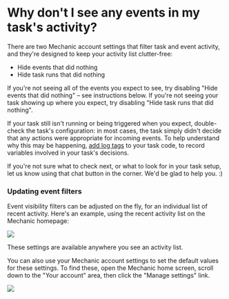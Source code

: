 # Why don't I see any events in my task's activity?

There are two Mechanic account settings that filter task and event activity, and they're designed to keep your activity list clutter-free:

* Hide events that did nothing
* Hide task runs that did nothing

If you're not seeing all of the events you expect to see, try disabling "Hide events that did nothing" – see instructions below. If you're not seeing your task showing up where you expect, try disabling "Hide task runs that did nothing".

If your task still isn't running or being triggered when you expect, double-check the task's configuration: in most cases, the task simply didn't decide that any actions were appropriate for incoming events. To help understand why this may be happening, [add log tags](../platform/liquid/tags/log.md) to your task code, to record variables involved in your task's decisions.

If you're not sure what to check next, or what to look for in your task setup, let us know using that chat button in the corner. We'd be glad to help you. :\)

### Updating event filters

Event visibility filters can be adjusted on the fly, for an individual list of recent activity. Here's an example, using the recent activity list on the Mechanic homepage:

![](https://d33v4339jhl8k0.cloudfront.net/docs/assets/5ddd799f2c7d3a7e9ae472fc/images/5e28a1e42c7d3a7e9ae69bd7/5e28a1e3b2a6d.gif)

These settings are available anywhere you see an activity list.

You can also use your Mechanic account settings to set the default values for these settings. To find these, open the Mechanic home screen, scroll down to the "Your account" area, then click the "Manage settings" link.

![](https://d33v4339jhl8k0.cloudfront.net/docs/assets/5ddd799f2c7d3a7e9ae472fc/images/5e28a1e304286364bc9443ef/5e28a1e3488b5.png)

